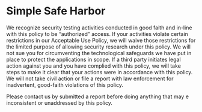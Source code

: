 # Simple Safe Harbor

We recognize security testing activities conducted in good faith and in-line with this policy to be “authorized” access. If your activities violate certain restrictions in our Acceptable Use Policy, we will waive those restrictions for the limited purpose of allowing security research under this policy. We will not sue you for circumventing the technological safeguards we have put in place to protect the applications in scope. If a third party initiates legal action against you and you have complied with this policy, we will take steps to make it clear that your actions were in accordance with this policy. We will not take civil action or file a report with law enforcement for inadvertent, good-faith violations of this policy.

Please contact us by submitted a report before doing anything that may e inconsistent or unaddressed by this policy.